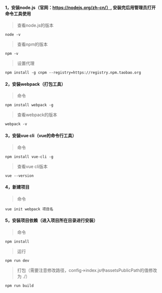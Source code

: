 
#### 1，安装node.js（官网：https://nodejs.org/zh-cn/）, 安装完后用管理员打开命令工具使用

> 查看node.js的版本
```
node -v 
```
> 查看npm的版本
```
npm -v
```
> 设置代理
```
npm install -g cnpm --registry=https://registry.npm.taobao.org
```
#### 2，安装webpack（打包工具）

> 命令
```
npm install webpack -g
```
> 查看webpack的版本
```
webpack -v
```
#### 3，安装vue cli（vue的命令行工具）

> 命令
```
npm install vue-cli -g
```
> 查看vue cli版本
```
vue --version
```
#### 4，新建项目

> 命令
```
vue init webpack 项目名
```
#### 5，安装项目依赖（进入项目所在目录进行安装）

> 命令
```
npm install
```
> 运行
```
npm run dev
```
> 打包（需要注意修改路径，config->index.js中assetsPublicPath的值修改为 ./）
```
npm run build
```

